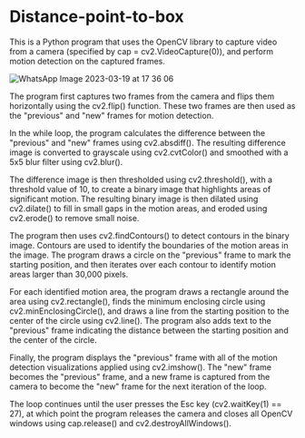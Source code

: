 # Distance-point-to-box

This is a Python program that uses the OpenCV library to capture video from a camera (specified by cap = cv2.VideoCapture(0)), and perform motion detection on the captured frames.

![WhatsApp Image 2023-03-19 at 17 36 06](https://user-images.githubusercontent.com/122204153/226174068-a4d41092-a874-4b41-a1e8-29504a5805b0.jpg)



The program first captures two frames from the camera and flips them horizontally using the cv2.flip() function. These two frames are then used as the "previous" and "new" frames for motion detection.

In the while loop, the program calculates the difference between the "previous" and "new" frames using cv2.absdiff(). The resulting difference image is converted to grayscale using cv2.cvtColor() and smoothed with a 5x5 blur filter using cv2.blur().

The difference image is then thresholded using cv2.threshold(), with a threshold value of 10, to create a binary image that highlights areas of significant motion. The resulting binary image is then dilated using cv2.dilate() to fill in small gaps in the motion areas, and eroded using cv2.erode() to remove small noise.

The program then uses cv2.findContours() to detect contours in the binary image. Contours are used to identify the boundaries of the motion areas in the image. The program draws a circle on the "previous" frame to mark the starting position, and then iterates over each contour to identify motion areas larger than 30,000 pixels.

For each identified motion area, the program draws a rectangle around the area using cv2.rectangle(), finds the minimum enclosing circle using cv2.minEnclosingCircle(), and draws a line from the starting position to the center of the circle using cv2.line(). The program also adds text to the "previous" frame indicating the distance between the starting position and the center of the circle.

Finally, the program displays the "previous" frame with all of the motion detection visualizations applied using cv2.imshow(). The "new" frame becomes the "previous" frame, and a new frame is captured from the camera to become the "new" frame for the next iteration of the loop.

The loop continues until the user presses the Esc key (cv2.waitKey(1) == 27), at which point the program releases the camera and closes all OpenCV windows using cap.release() and cv2.destroyAllWindows().
